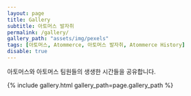 ```yaml
---
layout: page
title: Gallery
subtitle: 아토머스 발자취
permalink: /gallery/
gallery_path: "assets/img/pexels"
tags: [아토머스, Atommerce, 아토머스 발자취, Atommerce History]
disable: true
---
```


아토머스와 아토머스 팀원들의 생생한 시간들을 공유합니다.


{% include gallery.html gallery_path=page.gallery_path %}